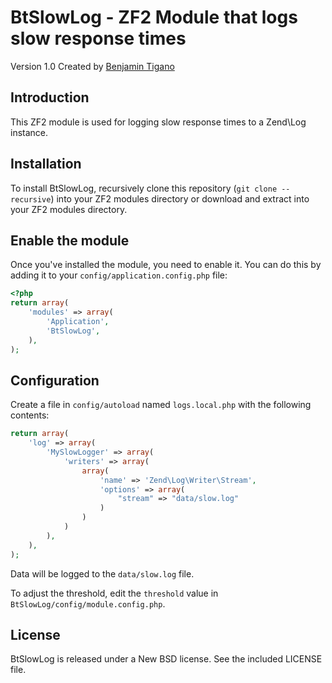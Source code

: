 # BtSlowLog - ZF2 Module that logs slow response times

Version 1.0 Created by [Benjamin Tigano](http://benjamin-t.com/)

## Introduction

This ZF2 module is used for logging slow response times to a Zend\Log instance.

## Installation

To install BtSlowLog, recursively clone this repository (`git clone
--recursive`) into your ZF2 modules directory or download and extract into
your ZF2 modules directory.

## Enable the module

Once you've installed the module, you need to enable it. You can do this by 
adding it to your `config/application.config.php` file:

```php
<?php
return array(
    'modules' => array(
        'Application',
        'BtSlowLog',
    ),
);
```

## Configuration

Create a file in `config/autoload` named `logs.local.php` with the following contents:
```php
return array(
    'log' => array(
        'MySlowLogger' => array(
            'writers' => array(
                array(
                    'name' => 'Zend\Log\Writer\Stream',
                    'options' => array(
                        "stream" => "data/slow.log"
                    )
                )
            )
        ),
    ),
);
```

Data will be logged to the `data/slow.log` file.

To adjust the threshold, edit the `threshold` value in `BtSlowLog/config/module.config.php`.

## License

BtSlowLog is released under a New BSD license. See the included LICENSE file.
